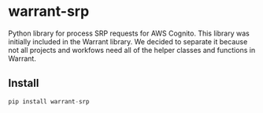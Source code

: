 # warrant-srp
Python library for process SRP requests for AWS Cognito. This library was initially included in the Warrant library. We decided to separate it because not all projects and workfows need all of the helper classes and functions in Warrant.

## Install

```python
pip install warrant-srp
```
